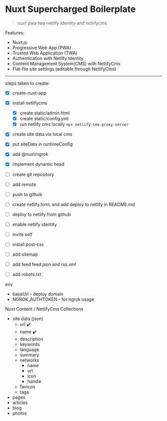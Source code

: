 # Nuxt Supercharged Boilerplate

> nuxt pwa twa netlify identity and netlifycms

Features: 
- Nuxt.js
- Progressive Web App (PWA)
- Trusted Web Application (TWA) 
- Authentication with Netlify Identity
- Content Management System(CMS) with NetlifyCms
- Flat-file site settings (editable through NetlifyCms)

----
steps taken to create:
- [x] create-nuxt-app
- [x] install netlifycms
  - [x] create static/admin.html
  - [x] create static/config.yml
  - [x] run netlify cms locally ```npx netlify-cms-proxy-server```
- [x] create site data via local cms
- [x] put siteData in runtimeConfig
- [x] add @nuxt/ngrok
- [x] implement dynamic head
- [ ] create git repository
- [ ] add remote
- [ ] push to github
- [ ] create netlify.toml, and add deploy to netlify in README.md
- [ ] deploy to netlify from github
- [ ] enable netlify identity
- [ ] invite self
- [ ] install post-css
- [ ] add sitemap
- [ ] add feed feed.json and rss.xml
- [ ] add robots.txt


env
 - baseUrl - deploy domain
 - NGROK_AUTHTOKEN - for ngrok usage

Nuxt Content / NetlifyCms Collections
- site data (json)
  - url ✔️
  - name ✔️
  - description
  - keywords
  - language
  - summary
  - networks
    - name
    - url
    - icon
    - handle
  - favicon
  - tags
- pages
- articles
- blog
- photos

